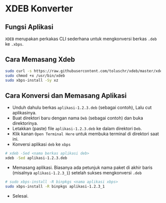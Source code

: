 # XDEB Konverter

## Fungsi Aplikasi

`XDEB` merupakan perkakas CLI sederhana untuk mengkonversi berkas `.deb` ke `.xbps`.

## Cara Memasang Xdeb

```bash
sudo curl -s https://raw.githubusercontent.com/toluschr/xdeb/master/xdeb -o /usr/bin/xdeb
sudo chmod +x /usr/bin/xdeb
sudo xbps-install -Sy xz
```

## Cara Konversi dan Memasang Aplikasi

* Unduh dahulu berkas `aplikasi-1.2.3.deb` (sebagai contoh), Lalu cut aplikasinya.
* Buat direktori baru dengan nama `Deb` (sebagai contoh) dan buka direktorinya.
* Letakkan (paste) file `aplikasi-1.2.3.deb` ke dalam direktori `Deb`.
* Klik kanan `Open Terminal Here` untuk membuka terminal di direktori saat ini.
* Konversi aplikasi `deb` ke `xbps`
```bash
# xdeb -Sed <nama berkas aplikasi deb>
xdeb -Sed aplikasi-1.2.3.deb
```
* Memasang aplikasi. Biasanya ada petunjuk nama paket di akhir baris (misalnya `aplikasi-1.2.3_1`) setelah sukses mengkonversi `.deb`

```bash
# sudo xbps-install -R binpkgs <nama aplikasi xbps>
sudo xbps-install -R binpkgs aplikasi-1.2.3_1
```
* Selesai.
